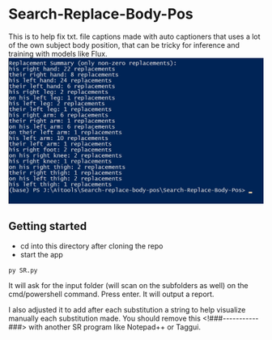 # Search-Replace-Body-Pos
This is to help fix txt. file captions made with auto captioners that uses a lot of the own subject body position, that can be tricky for inference and training with models like Flux.
![example](./reportexemple.jpg)

## Getting started
* cd into this directory after cloning the repo
* start the app
```
py SR.py
```

It will ask for the input folder (will scan on the subfolders as well) on the cmd/powershell command. Press enter.
It will output a report.

I also adjusted it to add after each substitution a string to help visualize manually each substitution made. You should remove this <!###-----------###> with another SR program like Notepad++ or Taggui.
